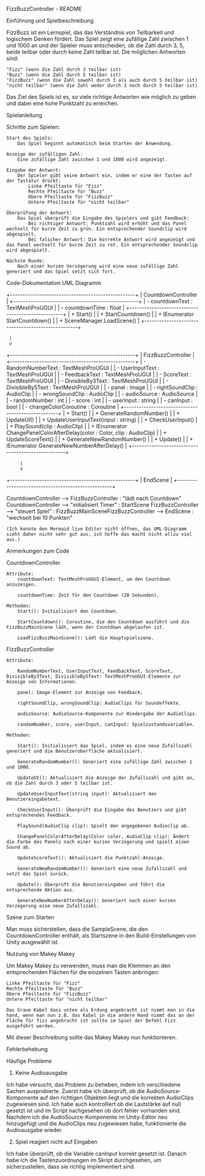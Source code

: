 FizzBuzzController - README


Einführung und Spielbeschreibung

FizzBuzz ist ein Lernspiel, das das Verständnis von Teilbarkeit und logischem Denken fördert. Das Spiel zeigt eine zufällige Zahl zwischen 1 und 1000 an und der Spieler muss entscheiden, ob die Zahl durch 3, 5, beide teilbar oder durch keine Zahl teilbar ist. Die möglichen Antworten sind:

    "Fizz" (wenn die Zahl durch 3 teilbar ist)
    "Buzz" (wenn die Zahl durch 5 teilbar ist)
    "FizzBuzz" (wenn die Zahl sowohl durch 3 als auch durch 5 teilbar ist)
    "nicht teilbar" (wenn die Zahl weder durch 3 noch durch 5 teilbar ist)

Das Ziel des Spiels ist es, so viele richtige Antworten wie möglich zu geben und dabei eine hohe Punktzahl zu erreichen.


Spielanleitung

Schritte zum Spielen:

    Start des Spiels:
        Das Spiel beginnt automatisch beim Starten der Anwendung.

    Anzeige der zufälligen Zahl:
        Eine zufällige Zahl zwischen 1 und 1000 wird angezeigt.

    Eingabe der Antwort:
        Der Spieler gibt seine Antwort ein, indem er eine der Tasten auf der Tastatur drückt:
            Linke Pfeiltaste für "Fizz"
            Rechte Pfeiltaste für "Buzz"
            Obere Pfeiltaste für "FizzBuzz"
            Untere Pfeiltaste für "nicht teilbar"

    Überprüfung der Antwort:
        Das Spiel überprüft die Eingabe des Spielers und gibt Feedback:
            Bei richtiger Antwort: Punktzahl wird erhöht und das Panel wechselt für kurze Zeit zu grün. Ein entsprechender Soundclip wird abgespielt.
            Bei falscher Antwort: Die korrekte Antwort wird angezeigt und das Panel wechselt für kurze Zeit zu rot. Ein entsprechender Soundclip wird abgespielt.

    Nächste Runde:
        Nach einer kurzen Verzögerung wird eine neue zufällige Zahl generiert und das Spiel setzt sich fort.

        

Code-Dokumentation
UML Diagramm


+---------------------------------------------------+
|                  CountdownController              |
+---------------------------------------------------+
| - countdownText : TextMeshProUGUI                 |
| - countdownTime : float                           |
+---------------------------------------------------+
| + Start()                                         |
| + StartCountdown()                                |
| + IEnumerator StartCountdown()                    |
| + SceneManager.LoadScene()                        |
+---------------------------------------------------+

     |
     v

+---------------------------------------------------+
|                   FizzBuzzController              |
+---------------------------------------------------+
| - RandomNumberText : TextMeshProUGUI              |
| - UserInputText : TextMeshProUGUI                 |
| - FeedbackText : TextMeshProUGUI                  |
| - ScoreText : TextMeshProUGUI                     |
| - DivisibleBy3Text : TextMeshProUGUI              |
| - DivisibleBy5Text : TextMeshProUGUI              |
| - panel : Image                                   |
| - rightSoundClip : AudioClip                      |
| - wrongSoundClip : AudioClip                      |
| - audioSource : AudioSource                       |
| - randomNumber : int                              |
| - score : int                                     |
| - userInput : string                              |
| - canInput : bool                                 |
| - changeColorCoroutine : Coroutine                |
+---------------------------------------------------+
| + Start()                                         |
| + GenerateRandomNumber()                          |
| + UpdateUI()                                      |
| + UpdateUserInputText(input : string)             |
| + CheckUserInput()                                |
| + PlaySound(clip : AudioClip)                     |
| + IEnumerator ChangePanelColorAfterDelay(color : Color, clip : AudioClip) |
| + UpdateScoreText()                               |
| + GenerateNewRandomNumber()                       |
| + Update()                                        |
| + IEnumerator GenerateNewNumberAfterDelay()       |
+---------------------------------------------------+

         |
         v


+---------------------------------------------------+
|                     EndScene                      |
+---------------------------------------------------+



CountdownController --> FizzBuzzController : "lädt nach Countdown"
CountdownController --> "initialisiert Timer" : StartScene
FizzBuzzController --> "steuert Spiel" : FizzBuzzMainSceneFizzBuzzController --> EndScene : "wechselt bei 10 Punkten"


    

    (Ich konnte den Mermaid live Editor nicht öffnen, das UML-Diagramm sieht daher nicht sehr gut aus, ich hoffe das macht nicht allzu viel aus.)
    

Anmerkungen zum Code

CountdownController

    Attribute:
        countdownText: TextMeshProUGUI-Element, um den Countdown anzuzeigen.
        
        countdownTime: Zeit für den Countdown (20 Sekunden).

    Methoden:
        Start(): Initialisiert den Countdown.
        
        StartCountdown(): Coroutine, die den Countdown ausführt und die FizzBuzzMainScene lädt, wenn der Countdown abgelaufen ist.
        
        LoadFizzBuzzMainScene(): Lädt die Hauptspielszene.
        

FizzBuzzController

    Attribute:
    
        RandomNumberText, UserInputText, FeedbackText, ScoreText, DivisibleBy3Text, DivisibleBy5Text: TextMeshProUGUI-Elemente zur Anzeige von Informationen.
        
        panel: Image-Element zur Anzeige von Feedback.
        
        rightSoundClip, wrongSoundClip: AudioClips für Soundeffekte.
        
        audioSource: AudioSource-Komponente zur Wiedergabe der AudioClips.
        
        randomNumber, score, userInput, canInput: Spielzustandsvariablen.

    Methoden:
    
        Start(): Initialisiert das Spiel, indem es eine neue Zufallszahl generiert und die Benutzeroberfläche aktualisiert.
        
        GenerateRandomNumber(): Generiert eine zufällige Zahl zwischen 1 und 1000.
        
        UpdateUI(): Aktualisiert die Anzeige der Zufallszahl und gibt an, ob die Zahl durch 3 oder 5 teilbar ist.
        
        UpdateUserInputText(string input): Aktualisiert den Benutzereingabetext.
        
        CheckUserInput(): Überprüft die Eingabe des Benutzers und gibt entsprechendes Feedback.
        
        PlaySound(AudioClip clip): Spielt den angegebenen Audioclip ab.
        
        ChangePanelColorAfterDelay(Color color, AudioClip clip): Ändert die Farbe des Panels nach einer kurzen Verzögerung und spielt einen Sound ab.
        
        UpdateScoreText(): Aktualisiert die Punktzahl-Anzeige.
        
        GenerateNewRandomNumber(): Generiert eine neue Zufallszahl und setzt das Spiel zurück.
        
        Update(): Überprüft die Benutzereingaben und führt die entsprechende Aktion aus.
        
        GenerateNewNumberAfterDelay(): Generiert nach einer kurzen Verzögerung eine neue Zufallszahl.
        

Szene zum Starten

Man muss sicherstellen, dass die SampleScene, die den CountdownController enthält, als Startszene in den Build-Einstellungen von Unity ausgewählt ist.


Nutzung von Makey Makey

Um Makey Makey zu verwenden, muss man die Klemmen an den entsprechenden Flächen für die einzelnen Tasten anbringen:

    Linke Pfeiltaste für "Fizz"
    Rechte Pfeiltaste für "Buzz"
    Obere Pfeiltaste für "FizzBuzz"
    Untere Pfeiltaste für "nicht teilbar"

    Das Graue Kabel dass unten als Erdung angebracht ist nimmt man in die hand, wenn man nun z.B. das Kabel in die andere Hand nimmt das an der Fläche für fizz angebracht ist sollte im Spiel der Befehl Fizz ausgeführt werden.

Mit dieser Beschreibung sollte das Makey Makey nun funktionieren.


Fehlerbehebung

Häufige Probleme
1. Keine Audioausgabe

Ich habe versucht, das Problem zu beheben, indem ich verschiedene Sachen ausprobierte. Zuerst habe ich überprüft, ob die AudioSource-Komponente auf den richtigen Objekten liegt und die korrekten AudioClips zugewiesen sind. Ich habe auch kontrolliert ob die Lautstärke auf null gesetzt ist und im Script nachgesehen ob dort fehler vorhanden sind. Nachdem ich die AudioSource-Komponente im Unity-Editor neu hinzugefügt und die AudioClips neu zugewiesen habe, funktionierte die Audioausgabe wieder.

2. Spiel reagiert nicht auf Eingaben

Ich habe überprüft, ob die Variable canInput korrekt gesetzt ist. Danach habe ich die Tastenzuordnungen im Skript durchgesehen, um sicherzustellen, dass sie richtig implementiert sind.


